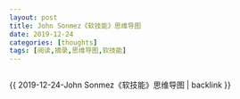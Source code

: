 ```yaml
---
layout: post
title: John Sonmez《软技能》思维导图
date: 2019-12-24
categories: [thoughts]
tags: [阅读,摘录,思维导图,软技能]
---
```


<p align="center"><img src="/figures/p68652699.jpg" alt="" /></p>

{{ 2019-12-24-John Sonmez《软技能》思维导图 | backlink }}
